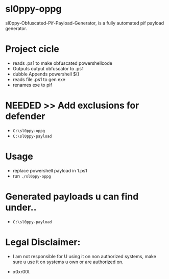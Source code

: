 # sl0ppy-oppg
sl0ppy-Obfuscated-Pif-Payload-Generator, is a fully automated pif payload generator.

# Project cicle 
* reads .ps1 to make obfuscated powershellcode 
* Outputs output obfuscator to .ps1 
* dubble Appends powershell $() 
* reads file .ps1 to gen exe 
* renames exe to pif 

# NEEDED >> Add exclusions for defender
* `C:\sl0ppy-oppg`
* `C:\sl0ppy-payload`

# Usage
* replace powershell payload in 1.ps1
* run `./sl0ppy-oppg`

# Generated payloads u can find under.. 
* `C:\sl0ppy-payload`


# Legal Disclaimer: 
* I am not responsible for U using it on non authorized systems, make sure u use it on systems u own or are authorized on. 

* x0xr00t 
